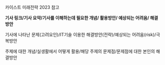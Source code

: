 카이스트 미래전략 2023 참고

**기사 링크/기사 요약/기사를 이해하는데 필요한 개념/ 활용방안/ 예상되는 어려움/ 해결 방안**

기사에 나타난 문제(고려요인)/IT기술 이용한 해결방안(전략)/예상되는 어려움(risk)/극복방안

주제에 대한 개념/실생활에서 어떻게 활용/해당 주제의 문제점/문제점에 대한 본인의 해결방안